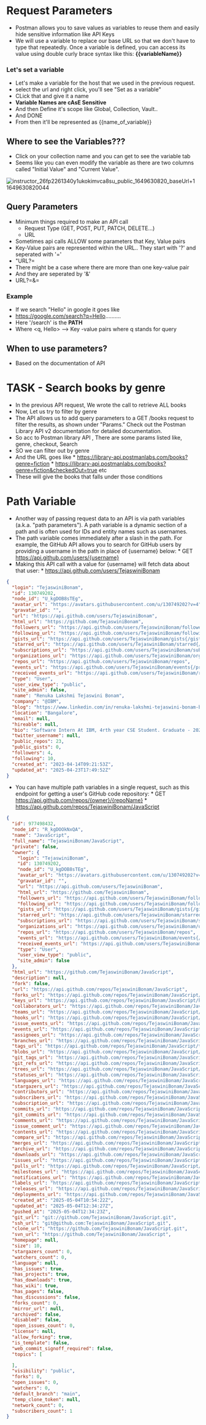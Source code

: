 # Request Parameters
* Postman allows you to save values as variables to reuse them and easily hide sensitive information like API Keys
* We will use a variable to replace our base URL so that we don't have to type that repeatedly. Once a variable is defined, you can access its value using double curly brace syntax like this: **{{variableName}}**

### Let's set a variable
* Let's make a variable for the host that we used in the previous request.
* select the url and right click, you'll see "Set as a variable"
* CLick that and give it a name
* **Variable Names are cAsE Sensitive**
* And then Define it's scope like Global, Collection, Vault..
* And DONE
* From then it'll be represented as {{name_of_variable}}

## Where to see the Variables???
* Click on your collection name and you can get to see the variable tab
* Seems like you can even modify the variable as there are two columns called "Initial Value" and "Current Value".

![instructor_26fp2261340y1ukokimvca8su_public_1649630820_baseUrl+1 1649630820044](https://github.com/user-attachments/assets/d2abce83-e22a-4e1e-8676-4c07421d0f39)


## Query Parameters
* Minimum things required to make an API call
    * Request Type (GET, POST, PUT, PATCH, DELETE...)
    * URL
* Sometimes api calls ALLOW some parameters that Key, Value pairs
* Key-Value pairs are represented within the URL.. They start with '?' and seperated with '='
* "URL?<key>=<value>
* There might be a case where there are more than one key-value pair
* And they are seperated by '&'
* URL?<key1>=<value1>&<key2>=<value2>
### Example
* If we search "Hello" in google it goes like
* https://google.com/search?q=Hello..........
* Here '/search' is the **PATH**
* Where <q, Hello> --> Key -value pairs where q stands for query

## When to use parameters?
* Based on the documentation of API


# TASK - Search books by genre
* In the previous API request, We wrote the call to retrieve ALL books
* Now, Let us try to filter by genre
* The API allows us to add query parameters to a GET /books request to filter the results, as shown under "Params." Check out the Postman Library API v2 documentation for detailed documentation.
* So acc to Postman library API , There are some params listed like, genre, checkout, Search
* SO we can filter out by genre
* And the URL goes like
      * https://library-api.postmanlabs.com/books?genre=fiction
      * https://library-api.postmanlabs.com/books?genre=fiction&checkedOut=true etc
* These will give the books that falls under those conditions


# Path Variable
* Another way of passing request data to an API is via path variables (a.k.a. "path parameters"). A path variable is a dynamic section of a path and is often used for IDs and entity names such as usernames.
* The path variable comes immediately after a slash in the path. For example, the GitHub API allows you to search for GitHub users by providing a username in the path in place of {username} below:
      * GET https://api.github.com/users/{username}
* Making this API call with a value for {username} will fetch data about that user:
      * https://api.github.com/users/TejaswiniBonam
```json
{
  "login": "TejaswiniBonam",
  "id": 130749202,
  "node_id": "U_kgDOB8sTEg",
  "avatar_url": "https://avatars.githubusercontent.com/u/130749202?v=4",
  "gravatar_id": "",
  "url": "https://api.github.com/users/TejaswiniBonam",
  "html_url": "https://github.com/TejaswiniBonam",
  "followers_url": "https://api.github.com/users/TejaswiniBonam/followers",
  "following_url": "https://api.github.com/users/TejaswiniBonam/following{/other_user}",
  "gists_url": "https://api.github.com/users/TejaswiniBonam/gists{/gist_id}",
  "starred_url": "https://api.github.com/users/TejaswiniBonam/starred{/owner}{/repo}",
  "subscriptions_url": "https://api.github.com/users/TejaswiniBonam/subscriptions",
  "organizations_url": "https://api.github.com/users/TejaswiniBonam/orgs",
  "repos_url": "https://api.github.com/users/TejaswiniBonam/repos",
  "events_url": "https://api.github.com/users/TejaswiniBonam/events{/privacy}",
  "received_events_url": "https://api.github.com/users/TejaswiniBonam/received_events",
  "type": "User",
  "user_view_type": "public",
  "site_admin": false,
  "name": "Renuka Lakshmi Tejaswini Bonam",
  "company": "@IBM",
  "blog": "https://www.linkedin.com/in/renuka-lakshmi-tejaswini-bonam-b87443255/",
  "location": "Bangalore",
  "email": null,
  "hireable": null,
  "bio": "Software Intern At IBM, 4rth year CSE Student. Graduate - 2025.\r\n",
  "twitter_username": null,
  "public_repos": 23,
  "public_gists": 0,
  "followers": 4,
  "following": 10,
  "created_at": "2023-04-14T09:21:53Z",
  "updated_at": "2025-04-23T17:49:52Z"
}
```
* You can have multiple path variables in a single request, such as this endpoint for getting a user's GitHub code repository:
      * GET https://api.github.com/repos/{owner}/{repoName}
      * https://api.github.com/repos/TejaswiniBonam/JavaScript
```json
{
  "id": 977498432,
  "node_id": "R_kgDOOkNxQA",
  "name": "JavaScript",
  "full_name": "TejaswiniBonam/JavaScript",
  "private": false,
  "owner": {
    "login": "TejaswiniBonam",
    "id": 130749202,
    "node_id": "U_kgDOB8sTEg",
    "avatar_url": "https://avatars.githubusercontent.com/u/130749202?v=4",
    "gravatar_id": "",
    "url": "https://api.github.com/users/TejaswiniBonam",
    "html_url": "https://github.com/TejaswiniBonam",
    "followers_url": "https://api.github.com/users/TejaswiniBonam/followers",
    "following_url": "https://api.github.com/users/TejaswiniBonam/following{/other_user}",
    "gists_url": "https://api.github.com/users/TejaswiniBonam/gists{/gist_id}",
    "starred_url": "https://api.github.com/users/TejaswiniBonam/starred{/owner}{/repo}",
    "subscriptions_url": "https://api.github.com/users/TejaswiniBonam/subscriptions",
    "organizations_url": "https://api.github.com/users/TejaswiniBonam/orgs",
    "repos_url": "https://api.github.com/users/TejaswiniBonam/repos",
    "events_url": "https://api.github.com/users/TejaswiniBonam/events{/privacy}",
    "received_events_url": "https://api.github.com/users/TejaswiniBonam/received_events",
    "type": "User",
    "user_view_type": "public",
    "site_admin": false
  },
  "html_url": "https://github.com/TejaswiniBonam/JavaScript",
  "description": null,
  "fork": false,
  "url": "https://api.github.com/repos/TejaswiniBonam/JavaScript",
  "forks_url": "https://api.github.com/repos/TejaswiniBonam/JavaScript/forks",
  "keys_url": "https://api.github.com/repos/TejaswiniBonam/JavaScript/keys{/key_id}",
  "collaborators_url": "https://api.github.com/repos/TejaswiniBonam/JavaScript/collaborators{/collaborator}",
  "teams_url": "https://api.github.com/repos/TejaswiniBonam/JavaScript/teams",
  "hooks_url": "https://api.github.com/repos/TejaswiniBonam/JavaScript/hooks",
  "issue_events_url": "https://api.github.com/repos/TejaswiniBonam/JavaScript/issues/events{/number}",
  "events_url": "https://api.github.com/repos/TejaswiniBonam/JavaScript/events",
  "assignees_url": "https://api.github.com/repos/TejaswiniBonam/JavaScript/assignees{/user}",
  "branches_url": "https://api.github.com/repos/TejaswiniBonam/JavaScript/branches{/branch}",
  "tags_url": "https://api.github.com/repos/TejaswiniBonam/JavaScript/tags",
  "blobs_url": "https://api.github.com/repos/TejaswiniBonam/JavaScript/git/blobs{/sha}",
  "git_tags_url": "https://api.github.com/repos/TejaswiniBonam/JavaScript/git/tags{/sha}",
  "git_refs_url": "https://api.github.com/repos/TejaswiniBonam/JavaScript/git/refs{/sha}",
  "trees_url": "https://api.github.com/repos/TejaswiniBonam/JavaScript/git/trees{/sha}",
  "statuses_url": "https://api.github.com/repos/TejaswiniBonam/JavaScript/statuses/{sha}",
  "languages_url": "https://api.github.com/repos/TejaswiniBonam/JavaScript/languages",
  "stargazers_url": "https://api.github.com/repos/TejaswiniBonam/JavaScript/stargazers",
  "contributors_url": "https://api.github.com/repos/TejaswiniBonam/JavaScript/contributors",
  "subscribers_url": "https://api.github.com/repos/TejaswiniBonam/JavaScript/subscribers",
  "subscription_url": "https://api.github.com/repos/TejaswiniBonam/JavaScript/subscription",
  "commits_url": "https://api.github.com/repos/TejaswiniBonam/JavaScript/commits{/sha}",
  "git_commits_url": "https://api.github.com/repos/TejaswiniBonam/JavaScript/git/commits{/sha}",
  "comments_url": "https://api.github.com/repos/TejaswiniBonam/JavaScript/comments{/number}",
  "issue_comment_url": "https://api.github.com/repos/TejaswiniBonam/JavaScript/issues/comments{/number}",
  "contents_url": "https://api.github.com/repos/TejaswiniBonam/JavaScript/contents/{+path}",
  "compare_url": "https://api.github.com/repos/TejaswiniBonam/JavaScript/compare/{base}...{head}",
  "merges_url": "https://api.github.com/repos/TejaswiniBonam/JavaScript/merges",
  "archive_url": "https://api.github.com/repos/TejaswiniBonam/JavaScript/{archive_format}{/ref}",
  "downloads_url": "https://api.github.com/repos/TejaswiniBonam/JavaScript/downloads",
  "issues_url": "https://api.github.com/repos/TejaswiniBonam/JavaScript/issues{/number}",
  "pulls_url": "https://api.github.com/repos/TejaswiniBonam/JavaScript/pulls{/number}",
  "milestones_url": "https://api.github.com/repos/TejaswiniBonam/JavaScript/milestones{/number}",
  "notifications_url": "https://api.github.com/repos/TejaswiniBonam/JavaScript/notifications{?since,all,participating}",
  "labels_url": "https://api.github.com/repos/TejaswiniBonam/JavaScript/labels{/name}",
  "releases_url": "https://api.github.com/repos/TejaswiniBonam/JavaScript/releases{/id}",
  "deployments_url": "https://api.github.com/repos/TejaswiniBonam/JavaScript/deployments",
  "created_at": "2025-05-04T10:54:22Z",
  "updated_at": "2025-05-04T12:34:27Z",
  "pushed_at": "2025-05-04T12:34:23Z",
  "git_url": "git://github.com/TejaswiniBonam/JavaScript.git",
  "ssh_url": "git@github.com:TejaswiniBonam/JavaScript.git",
  "clone_url": "https://github.com/TejaswiniBonam/JavaScript.git",
  "svn_url": "https://github.com/TejaswiniBonam/JavaScript",
  "homepage": null,
  "size": 10,
  "stargazers_count": 0,
  "watchers_count": 0,
  "language": null,
  "has_issues": true,
  "has_projects": true,
  "has_downloads": true,
  "has_wiki": true,
  "has_pages": false,
  "has_discussions": false,
  "forks_count": 0,
  "mirror_url": null,
  "archived": false,
  "disabled": false,
  "open_issues_count": 0,
  "license": null,
  "allow_forking": true,
  "is_template": false,
  "web_commit_signoff_required": false,
  "topics": [

  ],
  "visibility": "public",
  "forks": 0,
  "open_issues": 0,
  "watchers": 0,
  "default_branch": "main",
  "temp_clone_token": null,
  "network_count": 0,
  "subscribers_count": 1
}
```
